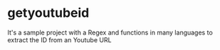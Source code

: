 # getyoutubeid
It's a sample project with a Regex and functions in many languages to extract the ID from an Youtube URL
